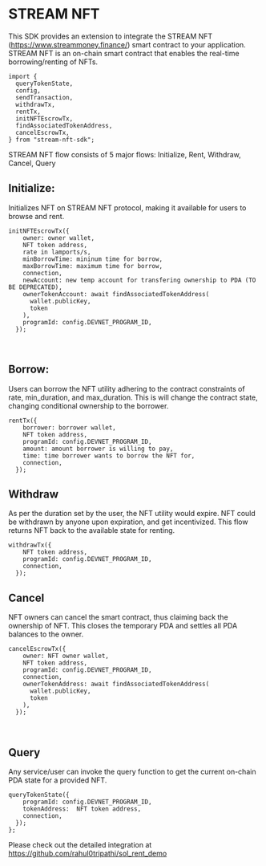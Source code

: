 # STREAM NFT

This SDK provides an extension to integrate the STREAM NFT (https://www.streammoney.finance/) smart contract to your application. STREAM NFT is an on-chain smart contract that enables the real-time borrowing/renting of NFTs.

```
import {
  queryTokenState,
  config,
  sendTransaction,
  withdrawTx,
  rentTx,
  initNFTEscrowTx,
  findAssociatedTokenAddress,
  cancelEscrowTx,
} from "stream-nft-sdk";
```

STREAM NFT flow consists of 5 major flows: Initialize, Rent, Withdraw, Cancel, Query

## Initialize:
Initializes NFT on STREAM NFT protocol, making it available for users to browse and rent.
```
initNFTEscrowTx({
    owner: owner wallet,  
    NFT token address,
    rate in lamports/s,
    minBorrowTime: mininum time for borrow,
    maxBorrowTime: maximum time for borrow,
    connection,
    newAccount: new temp account for transfering ownership to PDA (TO BE DEPRECATED),
    ownerTokenAccount: await findAssociatedTokenAddress(
      wallet.publicKey,
      token
    ),
    programId: config.DEVNET_PROGRAM_ID,
  });
```
 
## Borrow:
Users can borrow the NFT utility adhering to the contract constraints of rate, min_duration, and max_duration. This is will change the contract state, changing conditional ownership to the borrower.
```
rentTx({
    borrower: borrower wallet,
    NFT token address,
    programId: config.DEVNET_PROGRAM_ID,
    amount: amount borrower is willing to pay,
    time: time borrower wants to borrow the NFT for,
    connection,
  });
```

## Withdraw
As per the duration set by the user, the NFT utility would expire. NFT could be withdrawn by anyone upon expiration, and get incentivized. This flow returns NFT back to the available state for renting.
```
withdrawTx({
    NFT token address,
    programId: config.DEVNET_PROGRAM_ID,
    connection,
  });
```

## Cancel
NFT owners can cancel the smart contract, thus claiming back the ownership of NFT. This closes the temporary PDA and settles all PDA balances to the owner.
```
cancelEscrowTx({
    owner: NFT owner wallet,
    NFT token address,
    programId: config.DEVNET_PROGRAM_ID,
    connection,
    ownerTokenAddress: await findAssociatedTokenAddress(
      wallet.publicKey,
      token
    ),
  });
```
  
## Query
Any service/user can invoke the query function to get the current on-chain PDA state for a provided NFT.

```
queryTokenState({
    programId: config.DEVNET_PROGRAM_ID,
    tokenAddress:  NFT token address,
    connection,
  });
};
```

Please check out the detailed integration at https://github.com/rahul0tripathi/sol_rent_demo
